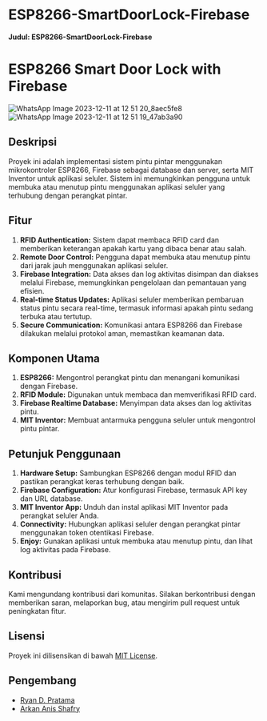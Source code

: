 # ESP8266-SmartDoorLock-Firebase
**Judul: ESP8266-SmartDoorLock-Firebase**
# ESP8266 Smart Door Lock with Firebase

![WhatsApp Image 2023-12-11 at 12 51 20_8aec5fe8](https://github.com/11neuty/ESP8266-SmartDoorLock-Firebase/assets/49444532/c989f8ba-6e15-452a-a33c-cb03320624ec)
![WhatsApp Image 2023-12-11 at 12 51 19_47ab3a90](https://github.com/11neuty/ESP8266-SmartDoorLock-Firebase/assets/49444532/981dd7ec-f423-4630-9b08-246ae8cac517)





## Deskripsi
Proyek ini adalah implementasi sistem pintu pintar menggunakan mikrokontroler ESP8266, Firebase sebagai database dan server, serta MIT Inventor untuk aplikasi seluler. Sistem ini memungkinkan pengguna untuk membuka atau menutup pintu menggunakan aplikasi seluler yang terhubung dengan perangkat pintar.


## Fitur
1. **RFID Authentication:** Sistem dapat membaca RFID card dan memberikan keterangan apakah kartu yang dibaca benar atau salah.
2. **Remote Door Control:** Pengguna dapat membuka atau menutup pintu dari jarak jauh menggunakan aplikasi seluler.
3. **Firebase Integration:** Data akses dan log aktivitas disimpan dan diakses melalui Firebase, memungkinkan pengelolaan dan pemantauan yang efisien.
4. **Real-time Status Updates:** Aplikasi seluler memberikan pembaruan status pintu secara real-time, termasuk informasi apakah pintu sedang terbuka atau tertutup.
5. **Secure Communication:** Komunikasi antara ESP8266 dan Firebase dilakukan melalui protokol aman, memastikan keamanan data.

## Komponen Utama
1. **ESP8266:** Mengontrol perangkat pintu dan menangani komunikasi dengan Firebase.
2. **RFID Module:** Digunakan untuk membaca dan memverifikasi RFID card.
3. **Firebase Realtime Database:** Menyimpan data akses dan log aktivitas pintu.
4. **MIT Inventor:** Membuat antarmuka pengguna seluler untuk mengontrol pintu pintar.

## Petunjuk Penggunaan
1. **Hardware Setup:** Sambungkan ESP8266 dengan modul RFID dan pastikan perangkat keras terhubung dengan baik.
2. **Firebase Configuration:** Atur konfigurasi Firebase, termasuk API key dan URL database.
3. **MIT Inventor App:** Unduh dan instal aplikasi MIT Inventor pada perangkat seluler Anda.
4. **Connectivity:** Hubungkan aplikasi seluler dengan perangkat pintar menggunakan token otentikasi Firebase.
5. **Enjoy:** Gunakan aplikasi untuk membuka atau menutup pintu, dan lihat log aktivitas pada Firebase.

## Kontribusi
Kami mengundang kontribusi dari komunitas. Silakan berkontribusi dengan memberikan saran, melaporkan bug, atau mengirim pull request untuk peningkatan fitur.

## Lisensi
Proyek ini dilisensikan di bawah [MIT License](LICENSE).

## Pengembang
- [Ryan D. Pratama](https://github.com/11neuty)
- [Arkan Anis Shafry](https://github.com/Arkan03)

